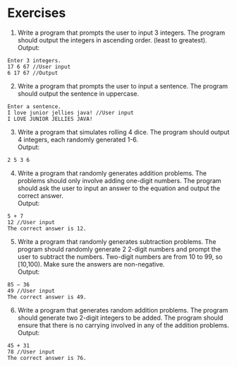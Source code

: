 # Exercises

1. Write a program that prompts the user to input 3 integers. The program should output the integers in ascending order. (least to greatest).  
Output:
```
Enter 3 integers.
17 6 67 //User input
6 17 67 //Output
```
2. Write a program that prompts the user to input a sentence. The program should output the sentence in uppercase.  
```
Enter a sentence.
I love junior jellies java! //User input
I LOVE JUNIOR JELLIES JAVA!
```
3. Write a program that simulates rolling 4 dice.  The program should output 4 integers, each randomly generated 1-6.  
Output:
```
2 5 3 6
```
4. Write a program that randomly generates addition problems.  The problems should only involve adding one-digit numbers. The program should ask the user to input an answer to the equation and output the correct answer.  
Output:
```
5 + 7
12 //User input
The correct answer is 12.
```
5. Write a program that randomly generates subtraction problems.  The program should randomly generate 2 2-digit numbers and prompt the user to subtract the numbers.  Two-digit numbers are from 10 to 99, so [10,100).  Make sure the answers are non-negative.  
Output:
```
85 – 36
49 //User input
The correct answer is 49.
```
6. Write a program that generates random addition problems.  The program should generate two 2-digit integers to be added.  The program should ensure that there is no carrying involved in any of the addition problems.  
Output:
```
45 + 31            	
78 //User input
The correct answer is 76.
```